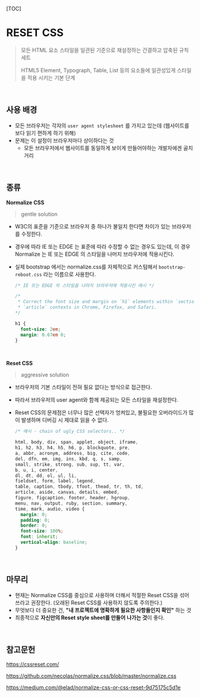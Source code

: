 [TOC]

# RESET CSS

> 모든 HTML 요소 스타일을 일관된 기준으로 재설정하는 간결하고 압축된 규칙 세트
>
> HTML5 Element, Typograph, Table, List 등의 요소들에 일관성있게 스타일을 적용 시키는 기본 단계

<br>

## 사용 배경

- 모든 브라우저는 각자의 `user agent stylesheet` 를 가지고 있는데 
  (웹사이트를 보다 읽기 편하게 하기 위해)
- 문제는 이 설정이 브라우저마다 상이하다는 것
  - 모든 브라우저에서 웹사이트를 동일하게 보이게 만들어야하는 개발자에겐 골치거리

<br>

## 종류

**Normalize CSS**

> gentle solution

- W3C의 표준을 기준으로 브라우저 중 하나가 불일치 한다면 차이가 있는 브라우저를 수정한다.

- 경우에 따라 IE 또는 EDGE 는 표준에 따라 수정할 수 없는 경우도 있는데, 이 경우 Normalize 는 IE 또는 EDGE 의 스타일을 나머지 브라우저에 적용시킨다.

- 실제 bootstrap 에서는 normalize.css를 자체적으로 커스텀해서 `bootstrap-reboot.css` 라는 이름으로 사용한다.

  ```css
  /* IE 또는 EDGE 의 스타일을 나머지 브라우저에 적용시킨 예시 */
  
  /*
   * Correct the font size and margin on `h1` elements within `section` and
   * `article` contexts in Chrome, Firefox, and Safari.
  */
  
  h1 {
    font-size: 2em;
    margin: 0.67em 0;
  }
  ```

<br>

**Reset CSS**

>  aggressive solution

- 브라우저의 기본 스타일이 전혀 필요 없다는 방식으로 접근한다.

- 따라서 브라우저의 user agent와 함께 제공되는 모든 스타일을 재설정한다.

- Reset CSS의 문제점은 너무나 많은 선택자가 엉켜있고, 불필요한 오버라이드가 많이 발생하며 디버깅 시 제대로 읽을 수 없다.

  ```css
  /* 예시 - chain of ugly CSS selectors.. */
  
  html, body, div, span, applet, object, iframe,
  h1, h2, h3, h4, h5, h6, p, blockquote, pre,
  a, abbr, acronym, address, big, cite, code,
  del, dfn, em, img, ins, kbd, q, s, samp,
  small, strike, strong, sub, sup, tt, var,
  b, u, i, center,
  dl, dt, dd, ol, ul, li,
  fieldset, form, label, legend,
  table, caption, tbody, tfoot, thead, tr, th, td,
  article, aside, canvas, details, embed, 
  figure, figcaption, footer, header, hgroup, 
  menu, nav, output, ruby, section, summary,
  time, mark, audio, video {
  	margin: 0;
  	padding: 0;
  	border: 0;
  	font-size: 100%;
  	font: inherit;
  	vertical-align: baseline;
  }
  ```

<br>

## 마무리

- 현재는 Normalize CSS를 중심으로 사용하며 더해서 적절한 Reset CSS을 섞어 쓰라고 권장한다. 
  (오래된 Reset CSS를 사용하지 않도록 주의한다.)
- 무엇보다 더 중요한 건, **"내 프로젝트에 명확하게 필요한 사항들인지 확인"** 하는 것
- 최종적으로 **자신만의 Reset style sheet를 만들어 나가는 것**이 좋다.

<br>

## 참고문헌

https://cssreset.com/

https://github.com/necolas/normalize.css/blob/master/normalize.css

https://medium.com/@elad/normalize-css-or-css-reset-9d75175c5d1e